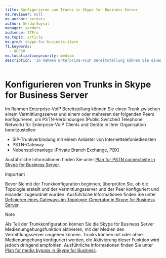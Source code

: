 ```yaml
---
title: Konfigurieren von Trunks in Skype for Business Server
ms.reviewer: null
ms.author: serdars
author: SerdarSoysal
manager: serdars
audience: ITPro
ms.topic: article
ms.prod: skype-for-business-itpro
f1.keywords:
  - NOCSH
ms.localizationpriority: medium
description: 'Im Rahmen Enterprise-VoIP Bereitstellung können Sie einen Trunk zwischen einem Vermittlungsserver und einem oder mehreren Peers konfigurieren, um PSTN-Verbindungen (Public Switched Telephone Network) für Enterprise-VoIP Clients und Geräte in Ihrer Organisation bereitzustellen.'
---
```


# <a name="configuring-trunks-in-skype-for-business-server"></a>Konfigurieren von Trunks in Skype for Business Server

Im Rahmen Enterprise-VoIP Bereitstellung können Sie einen Trunk zwischen einem Vermittlungsserver und einem oder mehreren der folgenden Peers konfigurieren, um PSTN-Verbindungen (Public Switched Telephone Network) für Enterprise-VoIP Clients und Geräte in Ihrer Organisation bereitzustellen:

- SIP-Trunkverbindung mit einem Anbieter von Internettelefoniediensten
- PSTN-Gateway
- Nebenstellenanlage (Private Branch Exchange, PBX)

Ausführliche Informationen finden Sie unter [Plan for PSTN connectivity in Skype for Business Server](../../plan-your-deployment/enterprise-voice-solution/pstn-connectivity-0.md).

> [!IMPORTANT]
> Bevor Sie mit der Trunkkonfiguration beginnen, überprüfen Sie, ob die Topologie erstellt und der Vermittlungsserver und der Peer konfiguriert und einander zugeordnet wurden. Ausführliche Informationen finden Sie unter [Definieren eines Gateways im Topologie-Generator in Skype for Business Server](../../deploy/deploy-enterprise-voice/define-a-gateway.md).

> [!NOTE]
> Als Teil der Trunkkonfiguration können Sie die Skype for Business Server Medienumgehungsfunktion aktivieren, mit der Medien den Vermittlungsserver umgehen können. Trunks können mit oder ohne Medienumgehung konfiguriert werden, die Aktivierung dieser Funktion wird jedoch dringend empfohlen. Ausführliche Informationen finden Sie unter [Plan for media bypass in Skype for Business](../../plan-your-deployment/enterprise-voice-solution/media-bypass.md).
